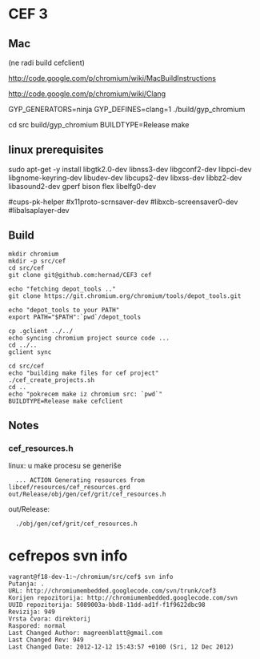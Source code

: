 # CEF 3

## Mac

(ne radi build cefclient)

http://code.google.com/p/chromium/wiki/MacBuildInstructions

http://code.google.com/p/chromium/wiki/Clang


GYP_GENERATORS=ninja GYP_DEFINES=clang=1 ./build/gyp_chromium

   cd src
    build/gyp_chromium
    BUILDTYPE=Release make



## linux prerequisites

sudo apt-get -y install libgtk2.0-dev libnss3-dev libgconf2-dev libpci-dev libgnome-keyring-dev libudev-dev libcups2-dev libxss-dev libbz2-dev libasound2-dev gperf bison flex libelfg0-dev

#cups-pk-helper
#x11proto-scrnsaver-dev
#libxcb-screensaver0-dev
#libalsaplayer-dev


## Build

    mkdir chromium
    mkdir -p src/cef
    cd src/cef
    git clone git@github.com:hernad/CEF3 cef

    echo "fetching depot_tools .."
    git clone https://git.chromium.org/chromium/tools/depot_tools.git

    echo "depot_tools to your PATH"
    export PATH="$PATH":`pwd`/depot_tools

    cp .gclient ../../
    echo syncing chromium project source code ...
    cd ../..
    gclient sync

    cd src/cef
    echo "building make files for cef project"
    ./cef_create_projects.sh
    cd ..
    echo "pokrecem make iz chromium src: `pwd`"
    BUILDTYPE=Release make cefclient


## Notes


### cef_resources.h

linux: u make procesu se generiše

      ... ACTION Generating resources from libcef/resources/cef_resources.grd out/Release/obj/gen/cef/grit/cef_resources.h

out/Release:

      ./obj/gen/cef/grit/cef_resources.h


# cefrepos svn info

    vagrant@f18-dev-1:~/chromium/src/cef$ svn info
    Putanja: .
    URL: http://chromiumembedded.googlecode.com/svn/trunk/cef3
    Korijen repozitorija: http://chromiumembedded.googlecode.com/svn
    UUID repozitorija: 5089003a-bbd8-11dd-ad1f-f1f9622dbc98
    Revizija: 949
    Vrsta čvora: direktorij
    Raspored: normal
    Last Changed Author: magreenblatt@gmail.com
    Last Changed Rev: 949
    Last Changed Date: 2012-12-12 15:43:57 +0100 (Sri, 12 Dec 2012)


